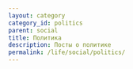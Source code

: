 ```yaml
---
layout: category
category_id: politics
parent: social
title: Политика
description: Посты о политике
permalink: /life/social/politics/
---
```

